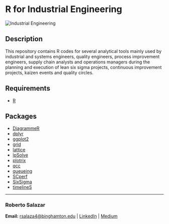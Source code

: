 # R for Industrial Engineering

![Industrial Engineering](https://i0.wp.com/nonahoodnews.com/wp-content/uploads/2018/01/AdobeStock_78997316-e1517334209151.jpeg?fit=4167%2C2333&ssl=1)

## Description

This repository contains R codes for several analytical tools mainly used by industrial and systems engineers, quality engineers, process improvement engineers, supply chain analysts and operations managers during the planning and execution of lean six sigma projects, continuous improvement projects, kaizen events and quality circles.

## Requirements

* [R](https://www.r-project.org/)

## Packages

* [DiagrammeR](https://cran.r-project.org/web/packages/DiagrammeR/DiagrammeR.pdf)
* [dplyr](https://cran.r-project.org/web/packages/dplyr/dplyr.pdf)
* [ggplot2](https://cran.r-project.org/web/packages/ggplot2/ggplot2.pdf)
* [grid](https://stat.ethz.ch/R-manual/R-devel/library/grid/doc/grid.pdf)
* [lattice](https://cran.r-project.org/web/packages/lattice/lattice.pdf)
* [lpSolve](https://cran.r-project.org/web/packages/lpSolve/lpSolve.pdf)
* [plotrix](https://cran.r-project.org/web/packages/plotrix/plotrix.pdf)
* [qcc](https://cran.r-project.org/web/packages/qcc/qcc.pdf)
* [queueing](https://cran.r-project.org/web/packages/queueing/queueing.pdf)
* [SCperf](https://cran.r-project.org/web/packages/SCperf/SCperf.pdf)
* [SixSigma](https://cran.r-project.org/web/packages/SixSigma/SixSigma.pdf)
* [timelineS](https://cran.r-project.org/web/packages/timelineS/timelineS.pdf)

---

### Roberto Salazar

**Email:** rsalaza4@binghamton.edu | [LinkedIn](https://www.linkedin.com/in/roberto-salazar-reyna/) | [Medium](https://medium.com/@rsalaza4)
